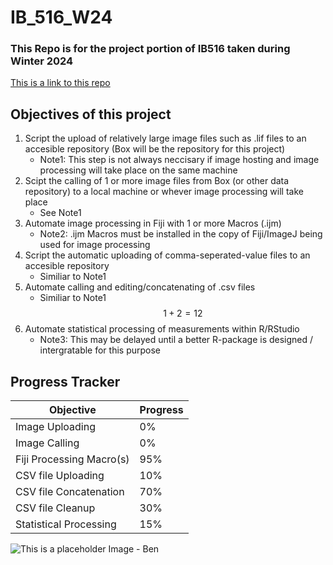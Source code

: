 # IB_516_W24
### This Repo is for the project portion of IB516 taken during Winter 2024
[This is a link to this repo](https://github.com/HTBOS/IB_516_W24)

## Objectives of this project
1. Script the upload of relatively large image files such as .lif files to an accesible repository (Box will be the repository for this project)
    * Note1: This step is not always neccisary if image hosting and image processing will take place on the same machine
2. Scipt the calling of 1 or more image files from Box (or other data repository) to a local machine or whever image processing will take place
    * See Note1
3. Automate image processing in Fiji with 1 or more Macros (.ijm)
    * Note2: .ijm Macros must be installed in the copy of Fiji/ImageJ being used for image processing
4. Script the automatic uploading of comma-seperated-value files to an accesible repository
    * Similiar to Note1
5. Automate calling and editing/concatenating of .csv files 
    * Similiar to Note1
    $$ 1 + 2 = 12$$
6. Automate statistical processing of measurements within R/RStudio
    * Note3: This may be delayed until a better R-package is designed / intergratable for this purpose

## Progress Tracker

Objective | Progress
----------|---------
Image Uploading | 0%
Image Calling | 0%
Fiji Processing Macro(s) | 95%
CSV file Uploading | 10%
CSV file Concatenation | 70%
CSV file Cleanup | 30%
Statistical Processing | 15%

![This is a placeholder Image - Ben](https://avatars.githubusercontent.com/u/26558567?v=4)




